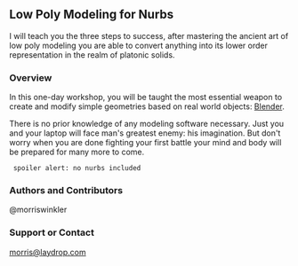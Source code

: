 ## Low Poly Modeling for Nurbs

I will teach you the three steps to success, after mastering the ancient art of low poly modeling you are able to convert anything into its lower order representation in the realm of platonic solids.

### Overview

In this one-day workshop, you will be taught the most essential weapon to create and modify simple geometries based on real world objects: [Blender](https://blender.org). 

There is no prior knowledge of any modeling software necessary. Just you and your laptop will face man's greatest enemy: his imagination. But don't worry when you are done fighting your first battle your mind and body will be prepared for many more to come.

  
     spoiler alert: no nurbs included

### Authors and Contributors
@morriswinkler

### Support or Contact
morris@laydrop.com
